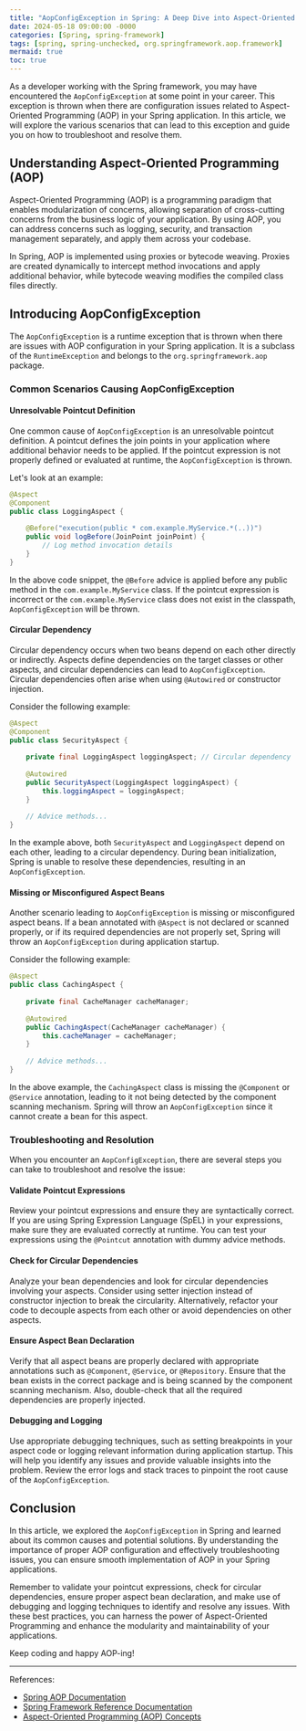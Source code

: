 ```yaml
---
title: "AopConfigException in Spring: A Deep Dive into Aspect-Oriented Programming Configuration Issues"
date: 2024-05-18 09:00:00 -0000
categories: [Spring, spring-framework]
tags: [spring, spring-unchecked, org.springframework.aop.framework]
mermaid: true
toc: true
---
```



As a developer working with the Spring framework, you may have encountered the `AopConfigException` at some point in your career. This exception is thrown when there are configuration issues related to Aspect-Oriented Programming (AOP) in your Spring application. In this article, we will explore the various scenarios that can lead to this exception and guide you on how to troubleshoot and resolve them.

## Understanding Aspect-Oriented Programming (AOP)

Aspect-Oriented Programming (AOP) is a programming paradigm that enables modularization of concerns, allowing separation of cross-cutting concerns from the business logic of your application. By using AOP, you can address concerns such as logging, security, and transaction management separately, and apply them across your codebase.

In Spring, AOP is implemented using proxies or bytecode weaving. Proxies are created dynamically to intercept method invocations and apply additional behavior, while bytecode weaving modifies the compiled class files directly.

## Introducing AopConfigException

The `AopConfigException` is a runtime exception that is thrown when there are issues with AOP configuration in your Spring application. It is a subclass of the `RuntimeException` and belongs to the `org.springframework.aop` package.

### Common Scenarios Causing AopConfigException

#### Unresolvable Pointcut Definition

One common cause of `AopConfigException` is an unresolvable pointcut definition. A pointcut defines the join points in your application where additional behavior needs to be applied. If the pointcut expression is not properly defined or evaluated at runtime, the `AopConfigException` is thrown.

Let's look at an example:

```java
@Aspect
@Component
public class LoggingAspect {
  
    @Before("execution(public * com.example.MyService.*(..))")
    public void logBefore(JoinPoint joinPoint) {
        // Log method invocation details
    }
}
```

In the above code snippet, the `@Before` advice is applied before any public method in the `com.example.MyService` class. If the pointcut expression is incorrect or the `com.example.MyService` class does not exist in the classpath, `AopConfigException` will be thrown.

#### Circular Dependency

Circular dependency occurs when two beans depend on each other directly or indirectly. Aspects define dependencies on the target classes or other aspects, and circular dependencies can lead to `AopConfigException`. Circular dependencies often arise when using `@Autowired` or constructor injection.

Consider the following example:

```java
@Aspect
@Component
public class SecurityAspect {
  
    private final LoggingAspect loggingAspect; // Circular dependency
    
    @Autowired
    public SecurityAspect(LoggingAspect loggingAspect) {
        this.loggingAspect = loggingAspect;
    }
  
    // Advice methods...
}
```

In the example above, both `SecurityAspect` and `LoggingAspect` depend on each other, leading to a circular dependency. During bean initialization, Spring is unable to resolve these dependencies, resulting in an `AopConfigException`.

#### Missing or Misconfigured Aspect Beans

Another scenario leading to `AopConfigException` is missing or misconfigured aspect beans. If a bean annotated with `@Aspect` is not declared or scanned properly, or if its required dependencies are not properly set, Spring will throw an `AopConfigException` during application startup.

Consider the following example:

```java
@Aspect
public class CachingAspect {
  
    private final CacheManager cacheManager;
  
    @Autowired
    public CachingAspect(CacheManager cacheManager) {
        this.cacheManager = cacheManager;
    }
  
    // Advice methods...
}
```

In the above example, the `CachingAspect` class is missing the `@Component` or `@Service` annotation, leading to it not being detected by the component scanning mechanism. Spring will throw an `AopConfigException` since it cannot create a bean for this aspect.

### Troubleshooting and Resolution

When you encounter an `AopConfigException`, there are several steps you can take to troubleshoot and resolve the issue:

#### Validate Pointcut Expressions

Review your pointcut expressions and ensure they are syntactically correct. If you are using Spring Expression Language (SpEL) in your expressions, make sure they are evaluated correctly at runtime. You can test your expressions using the `@Pointcut` annotation with dummy advice methods.

#### Check for Circular Dependencies

Analyze your bean dependencies and look for circular dependencies involving your aspects. Consider using setter injection instead of constructor injection to break the circularity. Alternatively, refactor your code to decouple aspects from each other or avoid dependencies on other aspects.

#### Ensure Aspect Bean Declaration

Verify that all aspect beans are properly declared with appropriate annotations such as `@Component`, `@Service`, or `@Repository`. Ensure that the bean exists in the correct package and is being scanned by the component scanning mechanism. Also, double-check that all the required dependencies are properly injected.

#### Debugging and Logging

Use appropriate debugging techniques, such as setting breakpoints in your aspect code or logging relevant information during application startup. This will help you identify any issues and provide valuable insights into the problem. Review the error logs and stack traces to pinpoint the root cause of the `AopConfigException`.

## Conclusion

In this article, we explored the `AopConfigException` in Spring and learned about its common causes and potential solutions. By understanding the importance of proper AOP configuration and effectively troubleshooting issues, you can ensure smooth implementation of AOP in your Spring applications.

Remember to validate your pointcut expressions, check for circular dependencies, ensure proper aspect bean declaration, and make use of debugging and logging techniques to identify and resolve any issues. With these best practices, you can harness the power of Aspect-Oriented Programming and enhance the modularity and maintainability of your applications.

Keep coding and happy AOP-ing!

---

References:

- [Spring AOP Documentation](https://docs.spring.io/spring-framework/docs/current/reference/html/core.html#aop)
- [Spring Framework Reference Documentation](https://docs.spring.io/spring-framework/docs/current/reference/html/index.html)
- [Aspect-Oriented Programming (AOP) Concepts](https://en.wikipedia.org/wiki/Aspect-oriented_programming)